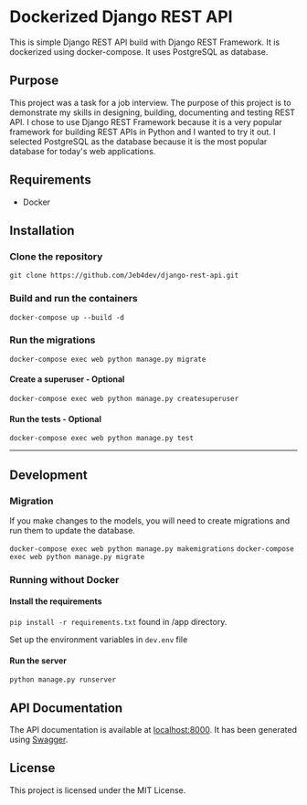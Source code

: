 # Dockerized Django REST API

This is simple Django REST API build with Django REST Framework.
It is dockerized using docker-compose.
It uses PostgreSQL as database.

## Purpose

This project was a task for a job interview.
The purpose of this project is to demonstrate my skills in designing, building, documenting and testing REST API.
I chose to use Django REST Framework because it is a very popular framework for building REST APIs in Python and I
wanted to try it out. I selected PostgreSQL as the database because it is the most popular database for today's web
applications.

## Requirements

- Docker

## Installation

### Clone the repository

``git clone https://github.com/Jeb4dev/django-rest-api.git``

### Build and run the containers

``docker-compose up --build -d``

### Run the migrations

``docker-compose exec web python manage.py migrate``

#### Create a superuser - Optional

``docker-compose exec web python manage.py createsuperuser``

#### Run the tests - Optional

``docker-compose exec web python manage.py test``

---

## Development

### Migration

If you make changes to the models, you will need to create migrations and run them to update the database.

``docker-compose exec web python manage.py makemigrations``
``docker-compose exec web python manage.py migrate``

### Running without Docker

#### Install the requirements

``pip install -r requirements.txt`` found in /app directory.

Set up the environment variables in ``dev.env`` file

#### Run the server

``python manage.py runserver``

## API Documentation

The API documentation is available at [localhost:8000](http://localhost:8000/). It has been generated using
[Swagger](https://swagger.io/).

## License

This project is licensed under the MIT License.

